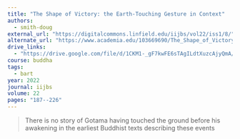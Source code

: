 ```yaml
---
title: "The Shape of Victory: the Earth-Touching Gesture in Context"
authors:
  - smith-doug
external_url: "https://digitalcommons.linfield.edu/iijbs/vol22/iss1/8/"
alternate_url: "https://www.academia.edu/103669690/The_Shape_of_Victory_the_Earth_Touching_Gesture_in_Context"
drive_links:
  - "https://drive.google.com/file/d/1CKM1-_gF7kwFE6sTAgILdtXuzcAjyQmA/view?usp=drivesdk"
course: buddha
tags:
  - bart
year: 2022
journal: iijbs
volume: 22
pages: "187--226"
---
```


> There is no story of Gotama having touched the ground before his awakening in the earliest Buddhist texts describing these events
